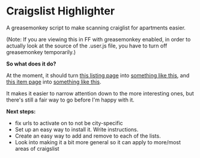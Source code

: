 Craigslist Highlighter
=======================

A greasemonkey script to make scanning craiglist for apartments easier. 

(Note: If you are viewing this in FF with greasemonkey enabled, in order to actually look at the source of the .user.js file, you have to turn off greasemonkey temporarily.)

**So what does it do?**

At the moment, it should turn [this listing page](http://i.imgur.com/z5UVY.jpg) into [something like this](http://i.imgur.com/Lg3E0.jpg), and [this item page](http://i.imgur.com/9zbqA.jpg) into [something like this](http://i.imgur.com/78gq6.jpg).

It makes it easier to narrow attention down to the more interesting ones, but there's still a fair way to go before I'm happy with it.

**Next steps:**

* fix urls to activate on to not be city-specific
* Set up an easy way to install it. Write instructions.
* Create an easy way to add and remove to each of the lists.
* Look into making it a bit more general so it can apply to more/most areas of craigslist
